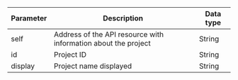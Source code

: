 | Parameter | Description | Data type |
----- | ----- | -----
| self | Address of the API resource with information about the project | String |
| id | Project ID | String |
| display | Project name displayed | String |